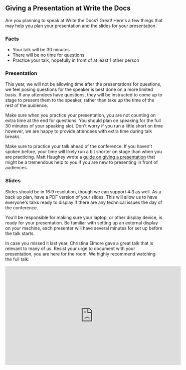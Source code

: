 ## Giving a Presentation at Write the Docs

Are you planning to speak at Write the Docs? Great! Here's a few things that may
help you plan your presentation and the slides for your presentation.

### Facts

* Your talk will be 30 minutes
* There will be no time for questions
* Practice your talk, hopefully in front of at least 1 other person

### Presentation

This year, we will not be allowing time after the presentations for questions,
we feel posing questions for the speaker is best done on a more limited basis.
If any attendees have questions, they will be instructed to come up to stage to
present them to the speaker, rather than take up the time of the rest of the
audience.

Make sure when you practice your presentation, you are not counting on extra
time at the end for questions. You should plan on speaking for the full
30 minutes of your speaking slot. Don't worry if you run a little short on time
however, we are happy to provide attendees with extra time during talk breaks.

Make sure to practice your talk ahead of the conference.
If you haven't spoken before, your time will likely run
a bit shorter on stage than when you are practicing. Matt Haughey
wrote a [guide on giving a presentation][introverts-guide] that might be a
tremendous help to you if you are new to presenting in front of audiences.

[introverts-guide]: https://medium.com/@mathowie/an-introverts-guide-to-better-presentations-be7e772b2cb5

### Slides

Slides should be in 16:9 resolution, though we can support 4:3 as well.  As a
back up plan, have a PDF version of your slides. This will allow us to
have everyone's talks ready to display if there are any technical issues the
day of the conference.

You'll be responsible for making sure your laptop, or other display device, is
ready for your presentation. Be familiar with setting up an external display on
your machine, each presenter will have several minutes for set up before the
talk starts.

In case you missed it last year, Christina Elmore gave a great talk that is relevant to many of us.
Resist your urge to document with your presentation,
you are here for the room.
We highly recommend watching the full talk:

<iframe
  width="560"
  height="315"
  src="https://www.youtube.com/embed/7tncfRqKnXU?list=PLmV2D6sIiX3UkFCMqq5at0xYgsMqAr6Jf"
  frameborder="0"
  allowfullscreen></iframe>
